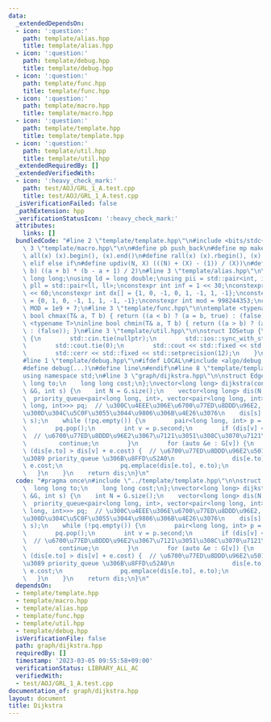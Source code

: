 ```yaml
---
data:
  _extendedDependsOn:
  - icon: ':question:'
    path: template/alias.hpp
    title: template/alias.hpp
  - icon: ':question:'
    path: template/debug.hpp
    title: template/debug.hpp
  - icon: ':question:'
    path: template/func.hpp
    title: template/func.hpp
  - icon: ':question:'
    path: template/macro.hpp
    title: template/macro.hpp
  - icon: ':question:'
    path: template/template.hpp
    title: template/template.hpp
  - icon: ':question:'
    path: template/util.hpp
    title: template/util.hpp
  _extendedRequiredBy: []
  _extendedVerifiedWith:
  - icon: ':heavy_check_mark:'
    path: test/AOJ/GRL_1_A.test.cpp
    title: test/AOJ/GRL_1_A.test.cpp
  _isVerificationFailed: false
  _pathExtension: hpp
  _verificationStatusIcon: ':heavy_check_mark:'
  attributes:
    links: []
  bundledCode: "#line 2 \"template/template.hpp\"\n#include <bits/stdc++.h>\n#line\
    \ 3 \"template/macro.hpp\"\n\n#define pb push_back\n#define mp make_pair\n#define\
    \ all(x) (x).begin(), (x).end()\n#define rall(x) (x).rbegin(), (x).rend()\n#define\
    \ elif else if\n#define updiv(N, X) (((N) + (X) - (1)) / (X))\n#define sigma(a,\
    \ b) ((a + b) * (b - a + 1) / 2)\n#line 3 \"template/alias.hpp\"\n\nusing ll =\
    \ long long;\nusing ld = long double;\nusing pii = std::pair<int, int>;\nusing\
    \ pll = std::pair<ll, ll>;\nconstexpr int inf = 1 << 30;\nconstexpr ll INF = 1LL\
    \ << 60;\nconstexpr int dx[] = {1, 0, -1, 0, 1, -1, 1, -1};\nconstexpr int dy[]\
    \ = {0, 1, 0, -1, 1, 1, -1, -1};\nconstexpr int mod = 998244353;\nconstexpr int\
    \ MOD = 1e9 + 7;\n#line 3 \"template/func.hpp\"\n\ntemplate <typename T>\ninline\
    \ bool chmax(T& a, T b) { return ((a < b) ? (a = b, true) : (false)); }\ntemplate\
    \ <typename T>\ninline bool chmin(T& a, T b) { return ((a > b) ? (a = b, true)\
    \ : (false)); }\n#line 3 \"template/util.hpp\"\n\nstruct IOSetup {\n    IOSetup()\
    \ {\n        std::cin.tie(nullptr);\n        std::ios::sync_with_stdio(false);\n\
    \        std::cout.tie(0);\n        std::cout << std::fixed << std::setprecision(12);\n\
    \        std::cerr << std::fixed << std::setprecision(12);\n    }\n} IOSetup;\n\
    #line 1 \"template/debug.hpp\"\n#ifdef LOCAL\n#include <algo/debug.hpp>\n#else\n\
    #define debug(...)\n#define line\n#endif\n#line 8 \"template/template.hpp\"\n\
    using namespace std;\n#line 3 \"graph/dijkstra.hpp\"\n\nstruct Edge {\n    long\
    \ long to;\n    long long cost;\n};\nvector<long long> dijkstra(const vector<vector<Edge>>\
    \ &G, int s) {\n    int N = G.size();\n    vector<long long> dis(N, INF);\n  \
    \  priority_queue<pair<long long, int>, vector<pair<long long, int>>, greater<pair<long\
    \ long, int>>> pq;  // \u300C\u4EEE\u306E\u6700\u77ED\u8DDD\u96E2, \u9802\u70B9\
    \u300D\u304C\u5C0F\u3055\u3044\u9806\u306B\u4E26\u3076\n    dis[s] = 0;\n    pq.emplace(dis[s],\
    \ s);\n    while (!pq.empty()) {\n        pair<long long, int> p = pq.top();\n\
    \        pq.pop();\n        int v = p.second;\n        if (dis[v] < p.first) {\
    \  // \u6700\u77ED\u8DDD\u96E2\u3067\u7121\u3051\u308C\u3070\u7121\u8996\n   \
    \         continue;\n        }\n        for (auto &e : G[v]) {\n            if\
    \ (dis[e.to] > dis[v] + e.cost) {  // \u6700\u77ED\u8DDD\u96E2\u5019\u88DC\u306A\
    \u3089 priority_queue \u306B\u8FFD\u52A0\n                dis[e.to] = dis[v] +\
    \ e.cost;\n                pq.emplace(dis[e.to], e.to);\n            }\n     \
    \   }\n    }\n    return dis;\n}\n"
  code: "#pragma once\n#include \"../template/template.hpp\"\n\nstruct Edge {\n  \
    \  long long to;\n    long long cost;\n};\nvector<long long> dijkstra(const vector<vector<Edge>>\
    \ &G, int s) {\n    int N = G.size();\n    vector<long long> dis(N, INF);\n  \
    \  priority_queue<pair<long long, int>, vector<pair<long long, int>>, greater<pair<long\
    \ long, int>>> pq;  // \u300C\u4EEE\u306E\u6700\u77ED\u8DDD\u96E2, \u9802\u70B9\
    \u300D\u304C\u5C0F\u3055\u3044\u9806\u306B\u4E26\u3076\n    dis[s] = 0;\n    pq.emplace(dis[s],\
    \ s);\n    while (!pq.empty()) {\n        pair<long long, int> p = pq.top();\n\
    \        pq.pop();\n        int v = p.second;\n        if (dis[v] < p.first) {\
    \  // \u6700\u77ED\u8DDD\u96E2\u3067\u7121\u3051\u308C\u3070\u7121\u8996\n   \
    \         continue;\n        }\n        for (auto &e : G[v]) {\n            if\
    \ (dis[e.to] > dis[v] + e.cost) {  // \u6700\u77ED\u8DDD\u96E2\u5019\u88DC\u306A\
    \u3089 priority_queue \u306B\u8FFD\u52A0\n                dis[e.to] = dis[v] +\
    \ e.cost;\n                pq.emplace(dis[e.to], e.to);\n            }\n     \
    \   }\n    }\n    return dis;\n}\n"
  dependsOn:
  - template/template.hpp
  - template/macro.hpp
  - template/alias.hpp
  - template/func.hpp
  - template/util.hpp
  - template/debug.hpp
  isVerificationFile: false
  path: graph/dijkstra.hpp
  requiredBy: []
  timestamp: '2023-03-05 09:55:58+09:00'
  verificationStatus: LIBRARY_ALL_AC
  verifiedWith:
  - test/AOJ/GRL_1_A.test.cpp
documentation_of: graph/dijkstra.hpp
layout: document
title: Dijkstra
---
```

